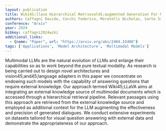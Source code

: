 ```yaml
---
layout: publication
title: Wiki45;llava Hierarchical Retrieval45;augmented Generation For Multimodal Llms
authors: Caffagni Davide, Cocchi Federico, Moratelli Nicholas, Sarto Sara, Cornia Marcella, Baraldi Lorenzo, Cucchiara Rita
conference: "Arxiv"
year: 2024
bibkey: caffagni2024wiki
additional_links:
  - {name: "Paper", url: "https://arxiv.org/abs/2404.15406"}
tags: ['Applications', 'Model Architecture', 'Multimodal Models']
---
```

Multimodal LLMs are the natural evolution of LLMs and enlarge their capabilities so as to work beyond the pure textual modality. As research is being carried out to design novel architectures and vision45;and45;language adapters in this paper we concentrate on endowing such models with the capability of answering questions that require external knowledge. Our approach termed Wiki45;LLaVA aims at integrating an external knowledge source of multimodal documents which is accessed through a hierarchical retrieval pipeline. Relevant passages using this approach are retrieved from the external knowledge source and employed as additional context for the LLM augmenting the effectiveness and precision of generated dialogues. We conduct extensive experiments on datasets tailored for visual question answering with external data and demonstrate the appropriateness of our approach.
